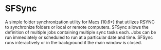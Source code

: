 SFSync
======

A simple folder synchronization utility for Macs (10.6+) that utilizes RSYNC to synchronize folders or local or remote computers.   SFSync allows the definition of multiple jobs containing multiple sync tasks each.  Jobs can be run immediately or scheduled to run at a particular date and time.    SFSync runs interactively or in the background if the main window is closed.
